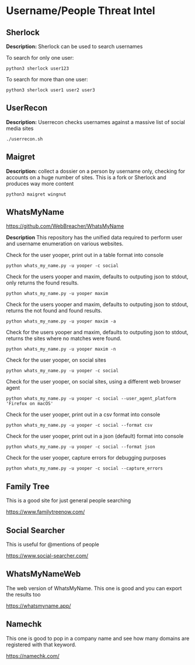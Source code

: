 # Username/People Threat Intel

## Sherlock

**Description:** Sherlock can be used to search usernames

To search for only one user:

```
python3 sherlock user123
```

To search for more than one user:

```
python3 sherlock user1 user2 user3
```

## UserRecon

**Description:** Userrecon checks usernames against a massive list of social media sites

```
./userrecon.sh
```

## Maigret

**Description:** collect a dossier on a person by username only, checking for accounts on a huge number of sites. This is a fork or Sherlock and produces way more content

```
python3 maigret wingnut
```

## WhatsMyName

https://github.com/WebBreacher/WhatsMyName

**Description**
This repository has the unified data required to perform user and username enumeration on various websites.


Check for the user yooper, print out in a table format into console

```
python whats_my_name.py -u yooper -c social
```

Check for the users yooper and maxim, defaults to outputing json to stdout, only returns the found results.

```
python whats_my_name.py -u yooper maxim
```

Check for the users yooper and maxim, defaults to outputing json to stdout, returns the not found and found results.

```
python whats_my_name.py -u yooper maxim -a
```

Check for the users yooper and maxim, defaults to outputing json to stdout, returns the sites where no matches were found.

```
python whats_my_name.py -u yooper maxim -n
```

Check for the user yooper, on social sites

```
python whats_my_name.py -u yooper -c social
```

Check for the user yooper, on social sites, using a different web browser agent

```
python whats_my_name.py -u yooper -c social --user_agent_platform 'Firefox on macOS'
```

Check for the user yooper, print out in a csv format into console

```
python whats_my_name.py -u yooper -c social --format csv
```

Check for the user yooper, print out in a json (default) format into console

```
python whats_my_name.py -u yooper -c social --format json
```

Check for the user yooper, capture errors for debugging purposes

```
python whats_my_name.py -u yooper -c social --capture_errors
```


## Family Tree
This is a good site for just general people searching

https://www.familytreenow.com/


## Social Searcher
This is useful for @mentions of people

https://www.social-searcher.com/

## WhatsMyNameWeb

The web version of WhatsMyName. This one is good and you can export the results too

https://whatsmyname.app/

## Namechk

This one is good to pop in a company name and see how many domains are registered with that keyword. 

https://namechk.com/







